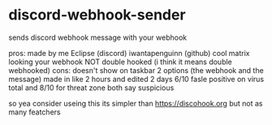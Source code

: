 ﻿# discord-webhook-sender

sends discord webhook message with your webhook

pros:
  made by me Eclipse (discord) iwantapenguinn (github)
  cool matrix looking
  your webhook
  NOT double hooked (i think it means double webhooked)
cons:
  doesn't show on taskbar
  2 options (the webhook and the message)
  made in like 2 hours and edited 2 days
  6/10 fasle positive on virus total and 8/10 for threat zone both say suspicious

so yea consider useing this its simpler than https://discohook.org but not as many featchers
